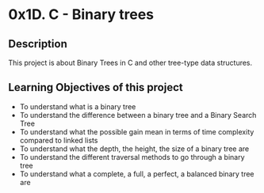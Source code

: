 # 0x1D. C - Binary trees

## Description
This project is about Binary Trees in C and other tree-type data structures.

## Learning Objectives of this project
- To understand what is a binary tree
- To understand the difference between a binary tree and a Binary Search Tree
- To understand what the possible gain mean in terms of time complexity compared to linked lists
- To understand what the depth, the height, the size of a binary tree are
- To understand the different traversal methods to go through a binary tree
- To understand what a complete, a full, a perfect, a balanced binary tree are
